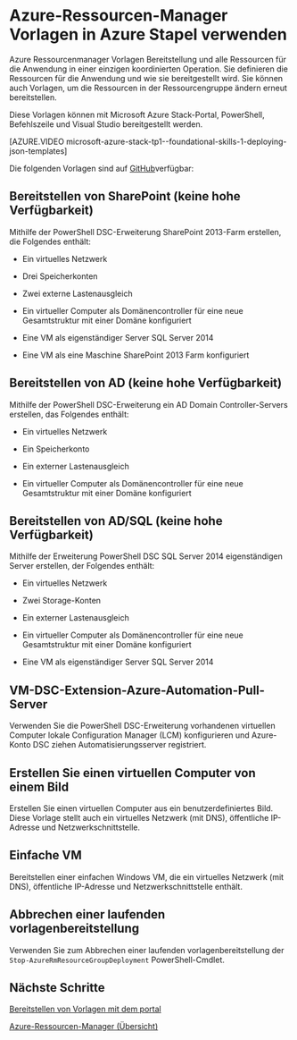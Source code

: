 <properties
    pageTitle="Verwenden Sie Azure Resource Manager Vorlagen in Azure Stapel (Tenant-Entwickler) | Microsoft Azure"
    description="Informationen Sie zum Verwenden von Azure-Ressourcen-Manager Vorlagen in Azure Stapel bereitstellen und alle Ressourcen für die Anwendung in einer einzigen koordinierten Operation."
    services="azure-stack"
    documentationCenter=""
    authors="heathl17"
    manager="byronr"
    editor=""/>

<tags
    ms.service="azure-stack"
    ms.workload="na"
    ms.tgt_pltfrm="na"
    ms.devlang="na"
    ms.topic="article"
    ms.date="10/25/2016"
    ms.author="helaw"/>

# <a name="use-azure-resource-manager-templates-in-azure-stack"></a>Azure-Ressourcen-Manager Vorlagen in Azure Stapel verwenden

Azure Ressourcenmanager Vorlagen Bereitstellung und alle Ressourcen für die Anwendung in einer einzigen koordinierten Operation. Sie definieren die Ressourcen für die Anwendung und wie sie bereitgestellt wird.  Sie können auch Vorlagen, um die Ressourcen in der Ressourcengruppe ändern erneut bereitstellen.

Diese Vorlagen können mit Microsoft Azure Stack-Portal, PowerShell, Befehlszeile und Visual Studio bereitgestellt werden.

[AZURE.VIDEO microsoft-azure-stack-tp1--foundational-skills-1-deploying-json-templates]

Die folgenden Vorlagen sind auf [GitHub](http://aka.ms/azurestackgithub)verfügbar:

## <a name="deploy-sharepoint-non-high-availability"></a>Bereitstellen von SharePoint (keine hohe Verfügbarkeit)

Mithilfe der PowerShell DSC-Erweiterung SharePoint 2013-Farm erstellen, die Folgendes enthält:

-   Ein virtuelles Netzwerk

-   Drei Speicherkonten

-   Zwei externe Lastenausgleich

-   Ein virtueller Computer als Domänencontroller für eine neue Gesamtstruktur mit einer Domäne konfiguriert

-   Eine VM als eigenständiger Server SQL Server 2014

-   Eine VM als eine Maschine SharePoint 2013 Farm konfiguriert

## <a name="deploy-ad-non-high-availability"></a>Bereitstellen von AD (keine hohe Verfügbarkeit)

Mithilfe der PowerShell DSC-Erweiterung ein AD Domain Controller-Servers erstellen, das Folgendes enthält:

-   Ein virtuelles Netzwerk

-   Ein Speicherkonto

-   Ein externer Lastenausgleich

-   Ein virtueller Computer als Domänencontroller für eine neue Gesamtstruktur mit einer Domäne konfiguriert

## <a name="deploy-adsql-non-high-availability"></a>Bereitstellen von AD/SQL (keine hohe Verfügbarkeit)

Mithilfe der Erweiterung PowerShell DSC SQL Server 2014 eigenständigen Server erstellen, der Folgendes enthält:

-   Ein virtuelles Netzwerk

-   Zwei Storage-Konten

-   Ein externer Lastenausgleich

-   Ein virtueller Computer als Domänencontroller für eine neue Gesamtstruktur mit einer Domäne konfiguriert

-   Eine VM als eigenständiger Server SQL Server 2014

## <a name="vm-dsc-extension-azure-automation-pull-server"></a>VM-DSC-Extension-Azure-Automation-Pull-Server

Verwenden Sie die PowerShell DSC-Erweiterung vorhandenen virtuellen Computer lokale Configuration Manager (LCM) konfigurieren und Azure-Konto DSC ziehen Automatisierungsserver registriert.

## <a name="create-a-virtual-machine-from-a-user-image"></a>Erstellen Sie einen virtuellen Computer von einem Bild

Erstellen Sie einen virtuellen Computer aus ein benutzerdefiniertes Bild. Diese Vorlage stellt auch ein virtuelles Netzwerk (mit DNS), öffentliche IP-Adresse und Netzwerkschnittstelle.

## <a name="simple-vm"></a>Einfache VM

Bereitstellen einer einfachen Windows VM, die ein virtuelles Netzwerk (mit DNS), öffentliche IP-Adresse und Netzwerkschnittstelle enthält.

## <a name="cancel-a-running-template-deployment"></a>Abbrechen einer laufenden vorlagenbereitstellung

Verwenden Sie zum Abbrechen einer laufenden vorlagenbereitstellung der `Stop-AzureRmResourceGroupDeployment` PowerShell-Cmdlet.


## <a name="next-steps"></a>Nächste Schritte

[Bereitstellen von Vorlagen mit dem portal](azure-stack-deploy-template-portal.md)

[Azure-Ressourcen-Manager (Übersicht)](../azure-resource-manager/resource-group-overview.md)

